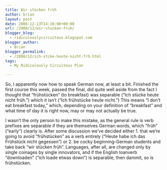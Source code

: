 ```yaml
---
title: Wir stücken früh
author: brian
layout: post
date: 2008-12-13T14:28:00+00:00
url: /2008/12/wir-stucken-fruh/
blogger_blog:
  - ridiculouslycircuitous.blogspot.com
blogger_author:
  - Brian
blogger_permalink:
  - /2008/12/ich-stcke-heute-nicht-frh.html
tags:
  - My Ridiculously Circuitous Plan

---
```

So, I apparently now how to speak German now, at least a bit. Finished the first course this week, passed the final, did quite well aside from the fact I thought that &#8220;frühstücken&#8221; (to breakfast) was separable (&#8220;Ich stücke heute nicht früh.&#8221;) which it isn&#8217;t (&#8220;Ich frühstücke heute nicht.&#8221;) This means &#8220;I don&#8217;t eat breakfast today,&#8221; which, depending on your definition of &#8220;breakfast&#8221; and what time of day it is right now, may or may not actually be true. 

<div>
</div>

<div>
  I wasn&#8217;t the only person to make this mistake, as the general rule is verb prefixes are separable if they are themselves German words, which &#8220;früh&#8221; (&#8220;early&#8221;) clearly is. After some discussion we&#8217;ve decided either 1. that we&#8217;re going to avoid &#8220;frühstücken&#8221; as a verb entirely (&#8220;Heute habe ich das Frühstück nicht gegessen&#8221;) or 2. be cocky beginning-German students and take back &#8220;wir stücken früh&#8221;. Languages, after all, are changed only by single coinages by single innovators, and if the English loanverb &#8220;downloaden&#8221; (&#8220;ich loade etwas down&#8221;) is separable, then dammit, so is frühstücken.
</div>